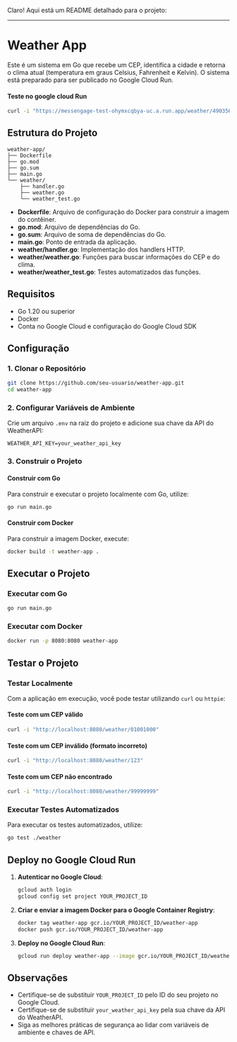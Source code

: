 Claro! Aqui está um README detalhado para o projeto:

---

# Weather App

Este é um sistema em Go que recebe um CEP, identifica a cidade e retorna o clima atual (temperatura em graus Celsius, Fahrenheit e Kelvin). O sistema está preparado para ser publicado no Google Cloud Run.

#### Teste no google cloud Run

```sh
curl -i "https://messengage-test-ohymxcqbya-uc.a.run.app/weather/49035655"
```

## Estrutura do Projeto

```
weather-app/
├── Dockerfile
├── go.mod
├── go.sum
├── main.go
└── weather/
    ├── handler.go
    ├── weather.go
    └── weather_test.go
```

- **Dockerfile**: Arquivo de configuração do Docker para construir a imagem do contêiner.
- **go.mod**: Arquivo de dependências do Go.
- **go.sum**: Arquivo de soma de dependências do Go.
- **main.go**: Ponto de entrada da aplicação.
- **weather/handler.go**: Implementação dos handlers HTTP.
- **weather/weather.go**: Funções para buscar informações do CEP e do clima.
- **weather/weather_test.go**: Testes automatizados das funções.

## Requisitos

- Go 1.20 ou superior
- Docker
- Conta no Google Cloud e configuração do Google Cloud SDK

## Configuração

### 1. Clonar o Repositório

```sh
git clone https://github.com/seu-usuario/weather-app.git
cd weather-app
```

### 2. Configurar Variáveis de Ambiente

Crie um arquivo `.env` na raiz do projeto e adicione sua chave da API do WeatherAPI:

```
WEATHER_API_KEY=your_weather_api_key
```

### 3. Construir o Projeto

#### Construir com Go

Para construir e executar o projeto localmente com Go, utilize:

```sh
go run main.go
```

#### Construir com Docker

Para construir a imagem Docker, execute:

```sh
docker build -t weather-app .
```

## Executar o Projeto

### Executar com Go

```sh
go run main.go
```

### Executar com Docker

```sh
docker run -p 8080:8080 weather-app
```

## Testar o Projeto

### Testar Localmente

Com a aplicação em execução, você pode testar utilizando `curl` ou `httpie`:

#### Teste com um CEP válido

```sh
curl -i "http://localhost:8080/weather/01001000"
```

#### Teste com um CEP inválido (formato incorreto)

```sh
curl -i "http://localhost:8080/weather/123"
```

#### Teste com um CEP não encontrado

```sh
curl -i "http://localhost:8080/weather/99999999"
```

### Executar Testes Automatizados

Para executar os testes automatizados, utilize:

```sh
go test ./weather
```

## Deploy no Google Cloud Run

1. **Autenticar no Google Cloud**:

    ```sh
    gcloud auth login
    gcloud config set project YOUR_PROJECT_ID
    ```

2. **Criar e enviar a imagem Docker para o Google Container Registry**:

    ```sh
    docker tag weather-app gcr.io/YOUR_PROJECT_ID/weather-app
    docker push gcr.io/YOUR_PROJECT_ID/weather-app
    ```

3. **Deploy no Google Cloud Run**:

    ```sh
    gcloud run deploy weather-app --image gcr.io/YOUR_PROJECT_ID/weather-app --platform managed
    ```

## Observações

- Certifique-se de substituir `YOUR_PROJECT_ID` pelo ID do seu projeto no Google Cloud.
- Certifique-se de substituir `your_weather_api_key` pela sua chave da API do WeatherAPI.
- Siga as melhores práticas de segurança ao lidar com variáveis de ambiente e chaves de API.
